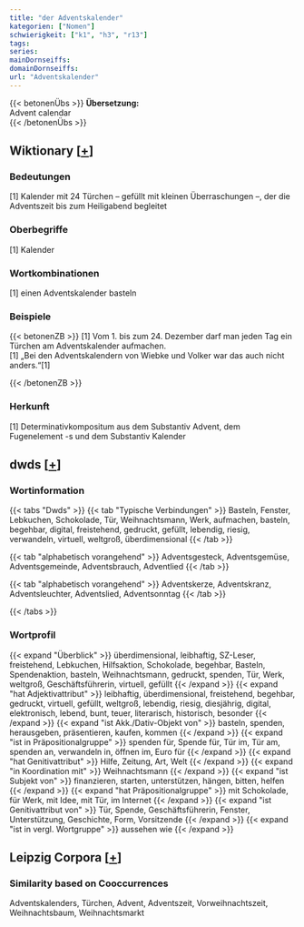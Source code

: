```yaml
---
title: "der Adventskalender"
kategorien: ["Nomen"]
schwierigkeit: ["k1", "h3", "r13"]
tags:
series:
mainDornseiffs:
domainDornseiffs:
url: "Adventskalender"
---
```


{{< betonenÜbs >}}
**Übersetzung:**  
Advent calendar  
{{< /betonenÜbs >}}

## Wiktionary [[+](https://de.wiktionary.org/wiki/Adventskalender)]

### Bedeutungen
[1] Kalender mit 24 Türchen – gefüllt mit kleinen Überraschungen –, der die Adventszeit bis zum Heiligabend begleitet  

### Oberbegriffe
[1] Kalender  

### Wortkombinationen
[1] einen Adventskalender basteln  

### Beispiele
{{< betonenZB >}}
[1] Vom 1. bis zum 24. Dezember darf man jeden Tag ein Türchen am Adventskalender aufmachen.  
[1] „Bei den Adventskalendern von Wiebke und Volker war das auch nicht anders.“[1]  

{{< /betonenZB >}}
### Herkunft
[1] Determinativkompositum aus dem Substantiv Advent, dem Fugenelement -s und dem Substantiv Kalender  



## dwds [[+](https://www.dwds.de/wb/Adventskalender)]

### Wortinformation
{{< tabs "Dwds" >}}
{{< tab "Typische Verbindungen" >}}
Basteln, Fenster, Lebkuchen, Schokolade, Tür, Weihnachtsmann, Werk, aufmachen, basteln, begehbar, digital, freistehend, gedruckt, gefüllt, lebendig, riesig, verwandeln, virtuell, weltgroß, überdimensional
{{< /tab >}}

{{< tab "alphabetisch vorangehend" >}}
Adventsgesteck, Adventsgemüse, Adventsgemeinde, Adventsbrauch, Adventlied
{{< /tab >}}

{{< tab "alphabetisch vorangehend" >}}
Adventskerze, Adventskranz, Adventsleuchter, Adventslied, Adventsonntag
{{< /tab >}}

{{< /tabs >}}

### Wortprofil
{{< expand "Überblick" >}} überdimensional, leibhaftig, SZ-Leser, freistehend, Lebkuchen, Hilfsaktion, Schokolade, begehbar, Basteln, Spendenaktion, basteln, Weihnachtsmann, gedruckt, spenden, Tür, Werk, weltgroß, Geschäftsführerin, virtuell, gefüllt {{< /expand >}}
{{< expand "hat Adjektivattribut" >}} leibhaftig, überdimensional, freistehend, begehbar, gedruckt, virtuell, gefüllt, weltgroß, lebendig, riesig, diesjährig, digital, elektronisch, lebend, bunt, teuer, literarisch, historisch, besonder {{< /expand >}}
{{< expand "ist Akk./Dativ-Objekt von" >}} basteln, spenden, herausgeben, präsentieren, kaufen, kommen {{< /expand >}}
{{< expand "ist in Präpositionalgruppe" >}} spenden für, Spende für, Tür im, Tür am, spenden an, verwandeln in, öffnen im, Euro für {{< /expand >}}
{{< expand "hat Genitivattribut" >}} Hilfe, Zeitung, Art, Welt {{< /expand >}}
{{< expand "in Koordination mit" >}} Weihnachtsmann {{< /expand >}}
{{< expand "ist Subjekt von" >}} finanzieren, starten, unterstützen, hängen, bitten, helfen {{< /expand >}}
{{< expand "hat Präpositionalgruppe" >}} mit Schokolade, für Werk, mit Idee, mit Tür, im Internet {{< /expand >}}
{{< expand "ist Genitivattribut von" >}} Tür, Spende, Geschäftsführerin, Fenster, Unterstützung, Geschichte, Form, Vorsitzende {{< /expand >}}
{{< expand "ist in vergl. Wortgruppe" >}} aussehen wie {{< /expand >}}

## Leipzig Corpora [[+](https://corpora.uni-leipzig.de/en/res?word=Adventskalender&corpusId=deu_newscrawl-public_2018)]


### Similarity based on Cooccurrences
Adventskalenders, Türchen, Advent, Adventszeit, Vorweihnachtszeit, Weihnachtsbaum, Weihnachtsmarkt

